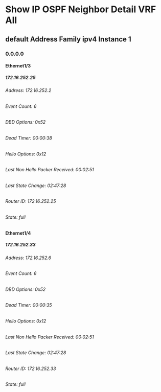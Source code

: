 
# Show IP OSPF Neighbor Detail VRF All
## default Address Family ipv4 Instance 1
### 0.0.0.0
#### Ethernet1/3
##### 172.16.252.25
###### Address: 172.16.252.2
###### Event Count: 6
###### DBD Options: 0x52
###### Dead Timer: 00:00:38
###### Hello Options: 0x12
###### Last Non Hello Packer Received: 00:02:51
###### Last State Change: 02:47:28
###### Router ID: 172.16.252.25
###### State: full
#### Ethernet1/4
##### 172.16.252.33
###### Address: 172.16.252.6
###### Event Count: 6
###### DBD Options: 0x52
###### Dead Timer: 00:00:35
###### Hello Options: 0x12
###### Last Non Hello Packer Received: 00:02:51
###### Last State Change: 02:47:28
###### Router ID: 172.16.252.33
###### State: full